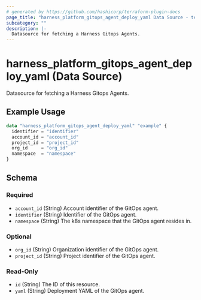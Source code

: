 ```yaml
---
# generated by https://github.com/hashicorp/terraform-plugin-docs
page_title: "harness_platform_gitops_agent_deploy_yaml Data Source - terraform-provider-harness"
subcategory: ""
description: |-
  Datasource for fetching a Harness Gitops Agents.
---
```


# harness_platform_gitops_agent_deploy_yaml (Data Source)

Datasource for fetching a Harness Gitops Agents.

## Example Usage

```terraform
data "harness_platform_gitops_agent_deploy_yaml" "example" {
  identifier = "identifier"
  account_id = "account_id"
  project_id = "project_id"
  org_id     = "org_id"
  namespace  = "namespace"
}
```

<!-- schema generated by tfplugindocs -->
## Schema

### Required

- `account_id` (String) Account identifier of the GitOps agent.
- `identifier` (String) Identifier of the GitOps agent.
- `namespace` (String) The k8s namespace that the GitOps agent resides in.

### Optional

- `org_id` (String) Organization identifier of the GitOps agent.
- `project_id` (String) Project identifier of the GitOps agent.

### Read-Only

- `id` (String) The ID of this resource.
- `yaml` (String) Deployment YAML of the GitOps agent.



